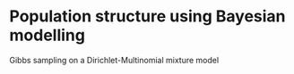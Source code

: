 # Population structure using Bayesian modelling

Gibbs sampling on a Dirichlet-Multinomial mixture model
